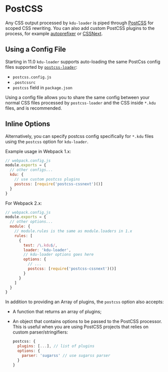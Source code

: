 # PostCSS

Any CSS output processed by `kdu-loader` is piped through [PostCSS](https://github.com/postcss/postcss) for scoped CSS rewriting. You can also add custom PostCSS plugins to the process, for example [autoprefixer](https://github.com/postcss/autoprefixer) or [CSSNext](http://cssnext.io/).

## Using a Config File

Starting in 11.0 `kdu-loader` supports auto-loading the same PostCss config files supported by [`postcss-loader`](https://github.com/postcss/postcss-loader#usage):

- `postcss.config.js`
- `.postcssrc`
- `postcss` field in `package.json`

Using a config file allows you to share the same config between your normal CSS files processed by `postcss-loader` and the CSS inside `*.kdu` files, and is recommended.

## Inline Options

Alternatively, you can specify postcss config specifically for `*.kdu` files using the `postcss` option for `kdu-loader`.

Example usage in Webpack 1.x:

``` js
// webpack.config.js
module.exports = {
  // other configs...
  kdu: {
    // use custom postcss plugins
    postcss: [require('postcss-cssnext')()]
  }
}
```

For Webpack 2.x:

``` js
// webpack.config.js
module.exports = {
  // other options...
  module: {
    // module.rules is the same as module.loaders in 1.x
    rules: [
      {
        test: /\.kdu$/,
        loader: 'kdu-loader',
        // kdu-loader options goes here
        options: {
          // ...
          postcss: [require('postcss-cssnext')()]
        }
      }
    ]
  }
}
```

In addition to providing an Array of plugins, the `postcss` option also accepts:

- A function that returns an array of plugins;

- An object that contains options to be passed to the PostCSS processor. This is useful when you are using PostCSS projects that relies on custom parser/stringifiers:

  ``` js
  postcss: {
    plugins: [...], // list of plugins
    options: {
      parser: 'sugarss' // use sugarss parser
    }
  }
  ```
